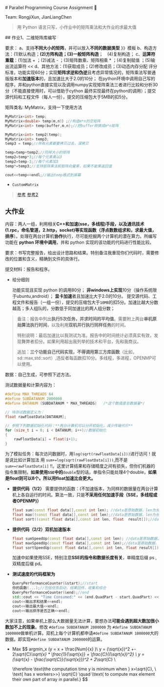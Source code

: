 ﻿﻿﻿﻿﻿# Parallel Programming Course Assignment :baby_chick:

Team: RongjiXun, JianLiangChen

> 用 Python 语言只写，小作业中的矩阵乘法和大作业的求最大值

﻿﻿﻿﻿﻿﻿﻿﻿﻿## 作业1、二维矩阵库编写

要求：
    a、支持**不同大小的矩阵**，并可以放入**不同的数据类型** 》》模板
	b、构造方法：(1)默认构造；**(2)方阵构造；(3)一般矩阵构造**； (4)复制构造；
	c、**运算符重载**：(1)加法 + ；(2)减法 - ；(3)矩阵数乘、矩阵相乘 * ；(4)复制赋值 ；(5)输出流运算符 << 
	d、其他方法：(1)获取成员；(2)修改成员；(3)动态内存分配
评分标准，功能实现60分；实现**矩阵求逆和伪逆**且考虑异常情况的，矩阵乘法写普通版版本和**加速版本**的，且加速比大于2.0的10分；
在python环境中调用自己写的程序，并和python直接实现以及调用numpy实现矩阵乘法三者进行比较和分析30分（不能直接使用时，可以借助于cython 最终实现最终在python的调用）；提交源代码和工程文件（每人一份），提交的压缩包大于5MB的扣5分。

矩阵类名: MyMatrix，支持一下使用方法

```cpp
MyMatrix<int> temp;
MyMatrix<double> temp(m,n)）;//构造m*n的空矩阵
MyMatrix<int> temp(buffer,m,n);//把buffer转换成m*n矩阵

MyMatrix<int> temp2(temp);
MyMatrix<int> temp3;
temp3 = temp;//所有元素都要拷贝过去，深拷贝

temp=temp+temp2;//同样大小的矩阵
temp2=temp*3;//每个元素乘以3
temp2=temp-3;//每个元素加3
temp*=temp3;//支持矩阵乘法和矩阵向量乘，如果不能乘返回值

cout<<temp<<endl;//输出temp格式到屏幕
```

- `CustomMatrix`

> [参考](https://medium.com/@furkanicus/how-to-create-a-matrix-class-using-c-3641f37809c7)
> [参考2](http://www.quantstart.com/articles/Matrix-Classes-in-C-The-Header-File/)





## 大作业

内容：两人一组，利用相关**C++和加速(sse，多线程)手段，以及通讯技术(1.rpc，命名管道，2.http，socket)**等实现函数（浮点数**数组求和，求最大值，排序**）。处理在两台计算机**协作**执行，尽可能挖掘两个计算机的潜在算力。所编写功能在 **python 环境中调用**，并和 python 实现的该功能的代码进行性能比较。

要求：书写完整报告，给出设计思路和结果。特别备注我重现你们代码时，需要修改的位置和含义，精确到文件的具体行。

提交材料：报告和程序。

- 给分细则

  功能实现且实现 python 的调用80分；
  **非windows上实现**10分（操作系统限于ubuntu,android）；
  **显卡加速**者且加速比大于2.0的10分。
  提交源代码、工程文件和报告（一组一份），提交的压缩包大于`10MB`的扣5分。加速比越大分数越高；多人组队的，分数低于同加速比的两人组分数；

> 备注：报告中列出**执行5次任务，并求时间的平均值**。需要附上两台**单机原始算法执行时间**，以及利用**双机并行执行同样任务**的时间。
>
> 特别说明：最后加速比以我测试为准。报告中的时间统计必须真实有效，发现舞弊者扣分。如果利用超出我列举的技术和平台，先和我商议。
>
> 追加：**三个功能自己代码实现，不得调用第三方库函数**（比如，sd::max,std::sort）,违反者每函数扣10分。多线程，多进程，OPENMP可以使用。



数据：自己生成，可参照下述方法。

测试数据量和计算内容为：

```cpp
#define MAX_THREADS 64
#define SUBDATANUM 2000000
#define DATANUM (SUBDATANUM * MAX_THREADS)   /*这个数值是总数据量*/

// 待测试数据定义为：
float rawFloatData[DATANUM];

// 参照下列数据初始化代码：**两台计算机可以分开初始化，减少传输代价**
for (size_t i = 0; i < DATANUM; i++)//数据初始化
{
	rawFloatData[i] = float(i+1);
}
```

为了模拟任务：每次访问数据时，用`log(sqrt(rawFloatData[i]))`进行访问！就是说比如计算加法 用 `sum+=log(sqrt(rawFloatData[i]))`,而不是 `sum+=rawFloatData[i]` !!。这里计算结果和存储精度之间有损失，但你们机器的指令集限制，**如果使用`SSE`中的**`double`型的话，单指令只能处理4个double，**如果是float则可以8个。所以用float加速比会更大。**

- **提供代码（1/2）**
  需要提供的函数：(不加速版本，为同样的数据量在两台计算机上各自运行的时间。算法一致，只是**不采用任何加速手段（SSE，多线程或者OPENMP)）**

  ```cpp
  float sum(const float data[],const int len); //data是原始数据，len为长度。结果通过函数返回
  float max((const float data[],const int len);//data是原始数据，len为长度。结果通过函数返回
  float sort((const float data[],const int len, float  result[]);//data是原始数据，len为长度。排序结果在result中。
  ```

- **提供代码（2/2）双机加速版本**

  ```cpp
  float sumSpeedUp(const float data[],const int len); //data是原始数据，len为长度。结果通过函数返回
  float maxSpeedUp(const float data[],const int len);//data是原始数据，len为长度。结果通过函数返回
  float sortSpeedUp(const float data[],const int len, float result[]);//data是原始数据，len为长度。排序结果在result中。
  ```

  加速中如果使用SSE，特别注意**SSE的指令和数据长度有关**，单精度后缀 ps ,双精度后缀 pd。

  

- **测试速度的代码框架为**

  ```cpp
  QueryPerformanceCounter(&start);//start  
  你的函数(...);//包括任务启动，结果回传，收集和综合
  QueryPerformanceCounter(&end);//end
  std::cout << "Time Consumed:" << (end.QuadPart - start.QuadPart) << endl;
  cout<<输出求和结果<<endl;
  cout<<输出最大值<<endl;
  cout<<输出排序是否正确<<endl;
  ```

  

大家注意，如果单机上那么大数据量无法计算，要想办法**可能会遇到超大数加很小数加不上的现象**。修改 `#define SUBDATANUM 2000000` 为 `#define SUBDATANUM 1000000`做单机计算。双机上每个计算机都申请`#define SUBDATANUM 1000000`大的数据，即实现`#define SUBDATANUM 2000000`的运算。



- Max
  $$
  argmin_x (y = x + \frac{Num}{x} )\\
  y = (\sqrt{x})^2 +- 2\sqrt{C}*\sqrt{x} * \frac{1}{\sqrt{x}} + \frac{C}{(\sqrt{x})^2} \\
  y = (\sqrt{x} - \frac{\sqrt{C}}{\sqrt{x}})^2 + 2*\sqrt{C} \\
  
  \therefore \text{the computation time y is minimum when } x=\sqrt{C}, \\
  \text{ has x workers>>} \sqrt{C} \quad \\\text{ to compute max element their own part of array in parallel.}
  $$
